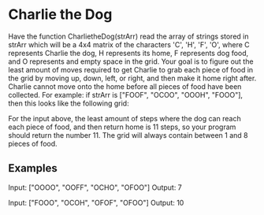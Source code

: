 # Charlie the Dog

Have the function CharlietheDog(strArr) read the array of strings stored in strArr which will be a 4x4 matrix of the characters 'C', 'H', 'F', 'O', where C represents Charlie the dog, H represents its home, F represents dog food, and O represents and empty space in the grid. Your goal is to figure out the least amount of moves required to get Charlie to grab each piece of food in the grid by moving up, down, left, or right, and then make it home right after. Charlie cannot move onto the home before all pieces of food have been collected. For example: if strArr is ["FOOF", "OCOO", "OOOH", "FOOO"], then this looks like the following grid:



For the input above, the least amount of steps where the dog can reach each piece of food, and then return home is 11 steps, so your program should return the number 11. The grid will always contain between 1 and 8 pieces of food.

## Examples

Input: ["OOOO", "OOFF", "OCHO", "OFOO"]
Output: 7

Input: ["FOOO", "OCOH", "OFOF", "OFOO"]
Output: 10